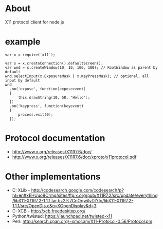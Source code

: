 # About
 X11 protocol client for node.js

# example

    var x = require('x11');

    var s = x.createConnection().defaultScreen();
    var wnd = s.createWindow(10, 10, 100, 100); // RootWindow as parent by default
    wnd.selectInput(x.ExposureMask | x.KeyPressMask); // optional, all input by default
    wnd
      .on('expose', function(exposeevent)
      {
          this.drawString(10, 50, 'Hello');
      })
      .on('keypress', function(keyevent) 
      {
          process.exit(0);
      });



# Protocol documentation

  - http://www.x.org/releases/X11R7.6/doc/
  - http://www.x.org/releases/X11R7.6/doc/xproto/x11protocol.pdf

# Other implementations

  - C: XLib - http://codesearch.google.com/codesearch/p?hl=en#xEHUuo8Crmg/sites/ftp.x.org/pub/X11R7.2/src/update/everything/libX11-X11R7.2-1.1.1.tar.bz2%7CnOqwAyDlYlo/libX11-X11R7.2-1.1.1/src/OpenDis.c&q=XOpenDisplay&d=3
  - C: XCB - http://xcb.freedesktop.org/
  - Python/twisted:  https://launchpad.net/twisted-x11
  - Perl: http://search.cpan.org/~smccam/X11-Protocol-0.56/Protocol.pm
